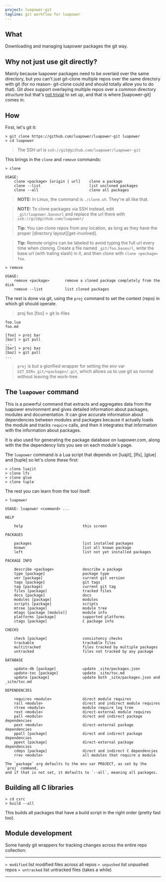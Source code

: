 ```yaml
---
project: luapower-git
tagline: git workflow for luapower
---
```


## What

Downloading and managing luapower packages the git way.

## Why not just use git directly?

Mainly because luapower packages need to be overlaid over the same directory, but you can't just git-clone multiple
repos over the same directory with git (for no reason- git-clone could and should totally allow you to do that).
Git _does_ support overlaying multiple repos over a common directory structure but that's [not trivial][clone.cmd]
to set up, and that is where [luapower-git] comes in.

## How

First, let's git it:

	> git clone https://github.com/luapower/luapower-git luapower
	> cd luapower

> The SSH url is `ssh://git@github.com/luapower/luapower-git`

This brings in the `clone` and `remove` commands:

	> clone

	USAGE:
		clone <package> [origin | url]    clone a package
		clone --list                      list uncloned packages
		clone --all                       clone all packages

> __NOTE:__ In Linux, the command is `./clone.sh`. They're all like that.

> __NOTE:__ To clone packages via SSH instead, edit `_git/luapower.baseurl` and replace the url there with `ssh://git@github.com/luapower/`

> __Tip:__ You can clone repos from any location, as long as they have the proper [directory layout][get-involved].

> __Tip:__ Remote origins can be labeled to avoid typing the full url every time when cloning.
Create a file named `_git/foo.baseurl`, write the base url (with traling slash) in it, and then clone
with `clone <package> foo`.

	> remove

	USAGE:
		remove <package>       remove a cloned package completely from the disk
		remove --list          list cloned packages

The rest is done via git, using the `proj` command to set the context (repo) in which git should operate.

   > proj foo
	[foo] > git ls-files

	foo.lua
	foo.md

	[foo] > proj bar
	[bar] > git pull
	...
	[bar] > proj baz
	[baz] > git pull
	...

> `proj` is but a glorified wrapper for setting the env var `GIT_DIR=_git/<package>/.git`, which allows us to use
git as normal without leaving the work-tree.

## The `luapower` command

This is a powerful command that extracts and aggregates data from the luapower environment and gives
detailed information about packages, modules and documentation. It can give accurate information about dependencies
between modules and packages because it actually loads the module and tracks `require` calls, and then it
integrates that information with the information about packages.

It is also used for generating the package database on luapower.com, along with the the dependency lists
you see on each module's page.

The `luapower` command is a Lua script that depends on [luajit], [lfs], [glue] and [tuple] so let's clone these first:

	> clone luajit
	> clone lfs
	> clone glue
	> clone tuple

The rest you can learn from the tool itself:

	> luapower

	USAGE: luapower <command> ...

	HELP

		help                           this screen

	PACKAGES

		packages                       list installed packages
		known                          list all known package
		left                           list not yet installed packages

	PACKAGE INFO

		describe <package>             describe a package
		type [package]                 package type
		ver [package]                  current git version
		tags [package]                 git tags
		tag [package]                  current git tag
		files [package]                tracked files
		docs [package]                 docs
		modules [package]              modules
		scripts [package]              scripts
		mtree [package]                module tree
		mtags [package [module]]       module info
		platforms [package]            supported platforms
		ctags [package]                C package info

	CHECKS

		check [package]                consistency checks
		trackable                      trackable files
		multitracked                   files tracked by multiple packages
		untracked                      files not tracked by any package

	DATABASE

		update-db [package]            update _site/packages.json
		update-toc [package]           update _site/toc.md
		update [package]               update both _site/packages.json and _site/toc.md

	DEPENDENCIES

		requires <module>              direct module requires
		rall <module>                  direct and indirect module requires
		rtree <module>                 module require log tree
		rext <module>                  direct-external module requires
		pall <module>                  direct and indirect package dependencies
		pext <module>                  direct-external package dependencies
		ppall [package]                direct and indirect package dependencies
		ppext [package]                direct-external package dependencies
		cdeps [package]                direct and indirect C dependencies
		rrev <module>                  all modules that require a module

	The `package` arg defaults to the env var PROJECT, as set by the `proj` command,
	and if that is not set, it defaults to `--all`, meaning all packages.


## Building all C libraries

	> cd csrc
	> build --all

This builds all packages that have a build script in the right order (pretty fast too).

## Module development

Some handy git wrappers for tracking changes across the entire repo collection:

---------------------- ------------------------------------------------
`> modified`           list modified files across all repos
`> unpushed`           list unpushed repos
`> untracked`          list untracked files (takes a while)
---------------------- ------------------------------------------------


[clone.cmd]:   http://github.com/luapower/luapower-git/blob/master/clone.cmd
